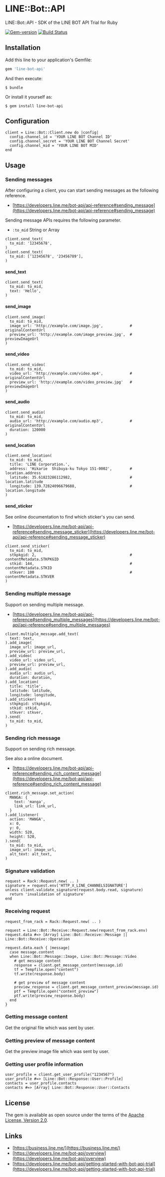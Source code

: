 # LINE::Bot::API

LINE::Bot::API - SDK of the LINE BOT API Trial for Ruby

[![Gem-version](https://img.shields.io/gem/v/line-bot-api.svg)](https://rubygems.org/gems/) [![Build Status](https://travis-ci.org/line/line-bot-sdk-ruby.svg?branch=master)](https://travis-ci.org/line/line-bot-sdk-ruby)

## Installation

Add this line to your application's Gemfile:

```ruby
gem 'line-bot-api'
```

And then execute:

    $ bundle

Or install it yourself as:

    $ gem install line-bot-api

## Configuration

```
client = Line::Bot::Client.new do |config|
  config.channel_id = 'YOUR LINE BOT Channel ID'
  config.channel_secret = 'YOUR LINE BOT Channel Secret'
  config.channel_mid = 'YOUR LINE BOT MID'
end
```

## Usage

### Sending messages

After configuring a client, you can start sending messages as the following reference.

- [https://developers.line.me/bot-api/api-reference#sending_message](https://developers.line.me/bot-api/api-reference#sending_message)

Sending message APIs requires the following parameter.
- `:to_mid` String or Array

```
client.send_text(
  to_mid: '12345678',
)
client.send_text(
  to_mid: ['12345678', '23456789'],
)
```

#### send_text

```
client.send_text(
  to_mid: to_mid,
  text: 'Hello',
)
```

#### send_image

```
client.send_image(
  to_mid: to_mid,
  image_url: 'http://example.com/image.jpg',            # originalContentUrl
  preview_url: 'http://example.com/image_preview.jpg',  # previewImageUrl
)
```

#### send_video

```
client.send_video(
  to_mid: to_mid,
  video_url: 'http://example.com/video.mp4',            # originalContentUrl
  preview_url: 'http://example.com/video_preview.jpg'   # previewImageUrl
)
```

#### send_audio

```
client.send_audio(
  to_mid: to_mid,
  audio_url: 'http://example.com/audio.mp3',            # originalContentUrl
  duration: 120000
)
```

#### send_location

```
client.send_location(
  to_mid: to_mid,
  title: 'LINE Corporation.',
  address: 'Hikarie  Shibuya-ku Tokyo 151-0002',        # location.address
  latitude: 35.61823286112982,                          # location.latitude
  longitude: 139.72824096679688,                        # location.longitude
)
```

#### send_sticker

See online documentation to find which sticker's you can send.

- [https://developers.line.me/bot-api/api-reference#sending_message_sticker](https://developers.line.me/bot-api/api-reference#sending_message_sticker)

```
client.send_sticker(
  to_mid: to_mid,
  stkpkgid: 2,                                          # contentMetadata.STKPKGID
  stkid: 144,                                           # contentMetadata.STKID
  stkver: 100                                           # contentMetadata.STKVER
)
```

### Sending multiple message

Support on sending multiple message.
- [https://developers.line.me/bot-api/api-reference#sending_multiple_messages](https://developers.line.me/bot-api/api-reference#sending_multiple_messages)

```
client.multiple_message.add_text(
  text: text,
).add_image(
  image_url: image_url,
  preview_url: preview_url,
).add_video(
  video_url: video_url,
  preview_url: preview_url,
).add_audio(
  audio_url: audio_url,
  duration: duration,
).add_location(
  title: 'title',
  latitude: latitude,
  longitude: longitude,
).add_sticker(
  stkpkgid: stkpkgid,
  stkid: stkid,
  stkver: stkver,
).send(
  to_mid: to_mid,
)
```

### Sending rich message

Support on sending rich message.

See also a online document.
- [https://developers.line.me/bot-api/api-reference#sending_rich_content_message](https://developers.line.me/bot-api/api-reference#sending_rich_content_message)

```
client.rich_message.set_action(
  MANGA: {
    text: 'manga',
    link_url: link_url,
  }
).add_listener(
  action: 'MANGA',
  x: 0,
  y: 0,
  width: 520,
  height: 520,
).send(
  to_mid: to_mid,
  image_url: image_url,
  alt_text: alt_text,
)
```

### Signature validation

```
request = Rack::Request.new( .. )
signature = request.env['HTTP_X_LINE_CHANNELSIGNATURE']
unless client.validate_signature(request.body.read, signature)
  return 'invalidation of signature'
end
```

### Receiving request

```
request_from_rack = Rack::Request.new( .. )

request = Line::Bot::Receive::Request.new(request_from_rack.env)
request.data #=> [Array] Line::Bot::Receive::Message || Line::Bot::Receive::Operation

request.data.each { |message|
  case message.content
  when Line::Bot::Message::Image, Line::Bot::Message::Video
    # get message content
    response = client.get_message_content(message.id)
    tf = Tempfile.open("content")
    tf.write(response.body)

    # get preview of message content
    preview_response = client.get_message_content_preview(message.id)
    ptf = Tempfile.open("content_preview")
    ptf.write(preview_response.body)
  end
}
```

### Getting message content

Get the original file which was sent by user.

### Getting preview of message content

Get the preview image file which was sent by user.

### Getting user profile information

```
user_profile = client.get_user_profile("1234567")
user_profile #=> [Line::Bot::Response::User::Profile]
contacts = user_profile.contacts
contacts #=> [Array] Line::Bot::Response::User::Contacts
```

## License

The gem is available as open source under the terms of the [Apache License, Version 2.0](https://opensource.org/licenses/Apache-2.0).

## Links

- [https://business.line.me/](https://business.line.me/)
- [https://developers.line.me/bot-api/overview](https://developers.line.me/bot-api/overview)
- [https://developers.line.me/bot-api/getting-started-with-bot-api-trial](https://developers.line.me/bot-api/getting-started-with-bot-api-trial)
